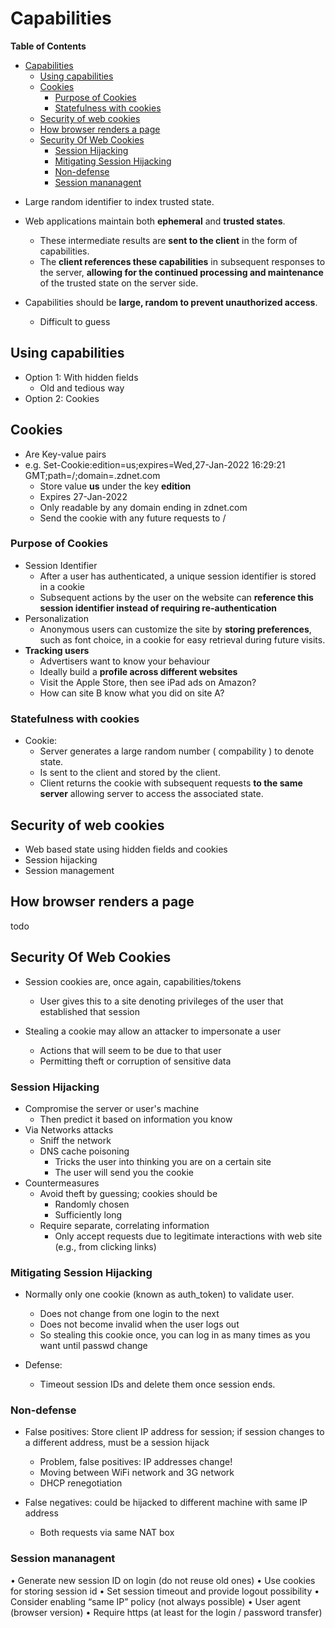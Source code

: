 # Capabilities

<!-- markdown-toc start - Don't edit this section. Run M-x markdown-toc-refresh-toc -->
**Table of Contents**

- [Capabilities](#capabilities)
    - [Using capabilities](#using-capabilities)
    - [Cookies](#cookies)
        - [Purpose of Cookies](#purpose-of-cookies)
        - [Statefulness with cookies](#statefulness-with-cookies)
    - [Security of web cookies](#security-of-web-cookies)
    - [How browser renders a page](#how-browser-renders-a-page)
    - [Security Of Web Cookies](#security-of-web-cookies)
        - [Session Hijacking](#session-hijacking)
        - [Mitigating Session Hijacking](#mitigating-session-hijacking)
        - [Non-defense](#non-defense)
        - [Session mananagent](#session-mananagent)

<!-- markdown-toc end -->



* Large random identifier to index trusted state.
* Web applications maintain both **ephemeral** and **trusted states**.
    * These intermediate results are **sent to the client** in the form of capabilities.
    * The **client references these capabilities** in subsequent responses to the server, **allowing for the continued processing and maintenance** of the trusted state on the server side.

* Capabilities should be **large, random to prevent unauthorized access**.
    * Difficult to guess

## Using capabilities
* Option 1: With hidden fields
    * Old and tedious way
* Option 2: Cookies


## Cookies
  * Are Key-value pairs
  * e.g. Set-Cookie:edition=us;expires=Wed,27-Jan-2022 16:29:21 GMT;path=/;domain=.zdnet.com
    * Store value **us** under the key **edition**
    * Expires 27-Jan-2022
    * Only readable by any domain ending in zdnet.com
    * Send the cookie with any future requests to <domain>/<path>

### Purpose of Cookies
* Session Identifier
  * After a user has authenticated, a unique session identifier is stored in a cookie
  * Subsequent actions by the user on the website can **reference this session identifier instead of requiring re-authentication**
* Personalization
  * Anonymous users can customize the site by **storing preferences**, such as font choice, in a cookie for easy retrieval during future visits.
* **Tracking users**
  * Advertisers want to know your behaviour
  * Ideally build a **profile across different websites**
  * Visit the Apple Store, then see iPad ads on Amazon?
  * How can site B know what you did on site A?

### Statefulness with cookies
* Cookie:
  * Server generates a large random number ( compability ) to denote state.
  * Is sent to the client and stored by the client.
  * Client returns the cookie with subsequent requests **to the same server** allowing server to access the associated state.


## Security of web cookies
* Web based state using hidden fields and cookies
* Session hijacking
* Session management


## How browser renders a page
todo

## Security Of Web Cookies
* Session cookies are, once again, capabilities/tokens
  * User gives this to a site denoting privileges of the user that established that session

* Stealing a cookie may allow an attacker to impersonate a user
  * Actions that will seem to be due to that user
  * Permitting theft or corruption of sensitive data

### Session Hijacking
* Compromise the server or user's machine
  * Then predict it based on information you know
* Via Networks attacks
  * Sniff the network
  * DNS cache poisoning
    * Tricks the user into thinking you are on a certain site
    * The user will send you the cookie
* Countermeasures
  * Avoid theft by guessing; cookies should be
    * Randomly chosen
    * Sufficiently long
  * Require separate, correlating information
    * Only accept requests due to legitimate interactions with web site (e.g., from clicking links)

### Mitigating Session Hijacking
* Normally only one cookie (known as auth_token) to validate user.
    * Does not change from one login to the next
    * Does not become invalid when the user logs out
    * So stealing this cookie once, you can log in as many times as you want until passwd change

* Defense:
    * Timeout session IDs and delete them once session ends.


### Non-defense
* False positives: Store client IP address for session; if session changes to a different address, must be a session hijack
  * Problem, false positives: IP addresses change!
  * Moving between WiFi network and 3G network
  * DHCP renegotiation

* False negatives: could be hijacked to different machine with same IP address
  * Both requests via same NAT box

### Session mananagent
• Generate new session ID on login (do not reuse old ones)
• Use cookies for storing session id
• Set session timeout and provide logout possibility
• Consider enabling “same IP” policy (not always possible)
• User agent (browser version)
• Require https (at least for the login / password transfer)

